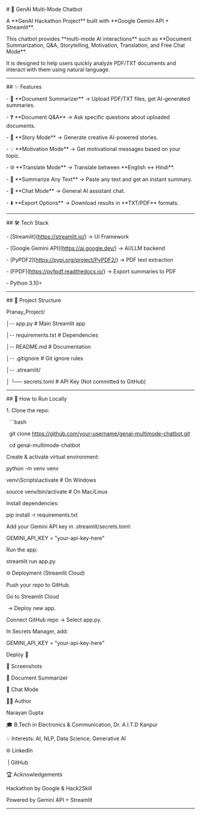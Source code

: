 



\# 🤖 GenAI Multi-Mode Chatbot



A \*\*GenAI Hackathon Project\*\* built with \*\*Google Gemini API + Streamlit\*\*.  

This chatbot provides \*\*multi-mode AI interactions\*\* such as \*\*Document Summarization, Q\&A, Storytelling, Motivation, Translation, and Free Chat Mode\*\*.  

It is designed to help users quickly analyze PDF/TXT documents and interact with them using natural language.



---



\## ✨ Features



\- 📑 \*\*Document Summarizer\*\* → Upload PDF/TXT files, get AI-generated summaries.  

\- ❓ \*\*Document Q\&A\*\* → Ask specific questions about uploaded documents.  

\- 📖 \*\*Story Mode\*\* → Generate creative AI-powered stories.  

\- 💡 \*\*Motivation Mode\*\* → Get motivational messages based on your topic.  

\- 🌐 \*\*Translate Mode\*\* → Translate between \*\*English ↔ Hindi\*\*.  

\- 📝 \*\*Summarize Any Text\*\* → Paste any text and get an instant summary.  

\- 💬 \*\*Chat Mode\*\* → General AI assistant chat.  

\- ⬇️ \*\*Export Options\*\* → Download results in \*\*TXT/PDF\*\* formats.



---



\## 🛠️ Tech Stack



\- \[Streamlit](https://streamlit.io/) → UI Framework  

\- \[Google Gemini API](https://ai.google.dev/) → AI/LLM backend  

\- \[PyPDF2](https://pypi.org/project/PyPDF2/) → PDF text extraction  

\- \[FPDF](https://pyfpdf.readthedocs.io/) → Export summaries to PDF  

\- Python 3.10+  



---



\## 📂 Project Structure







Pranay\_Project/

│-- app.py # Main Streamlit app

│-- requirements.txt # Dependencies

│-- README.md # Documentation

│-- .gitignore # Git ignore rules

│-- .streamlit/

│ └── secrets.toml # API Key (Not committed to GitHub)





---



\## 🚀 How to Run Locally



1\. Clone the repo:

&nbsp;  ```bash

&nbsp;  git clone https://github.com/your-username/genai-multimode-chatbot.git

&nbsp;  cd genai-multimode-chatbot





Create \& activate virtual environment:



python -m venv venv

venv\\Scripts\\activate   # On Windows

source venv/bin/activate   # On Mac/Linux





Install dependencies:



pip install -r requirements.txt





Add your Gemini API key in .streamlit/secrets.toml:



GEMINI\_API\_KEY = "your-api-key-here"





Run the app:



streamlit run app.py



🌐 Deployment (Streamlit Cloud)



Push your repo to GitHub.



Go to Streamlit Cloud

&nbsp;→ Deploy new app.



Connect GitHub repo → Select app.py.



In Secrets Manager, add:



GEMINI\_API\_KEY = "your-api-key-here"





Deploy 🚀



📸 Screenshots

🔹 Document Summarizer



🔹 Chat Mode



👨‍💻 Author



Narayan Gupta



🎓 B.Tech in Electronics \& Communication, Dr. A.I.T.D Kanpur



💡 Interests: AI, NLP, Data Science, Generative AI



🌐 LinkedIn

&nbsp;| GitHub



🏆 Acknowledgements



Hackathon by Google \& Hack2Skill



Powered by Gemini API + Streamlit





---





